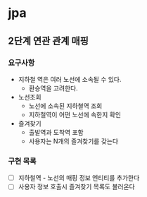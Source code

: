 # jpa

## 2단계 연관 관계 매핑

### 요구사항
* 지하철 역은 여러 노선에 소속될 수 있다.
    * 환승역을 고려한다.
* 노선조회
    * 노선에 소속된 지하쳘역 조회
    * 지하철역이 어떤 노선에 속한지 확인
* 즐겨찾기
    * 출발역과 도착역 포함
    * 사용자는 N개의 즐겨찾기를 갖는다

### 구현 목록
* [ ] 지하철역 - 노선의 매핑 정보 엔티티를 추가한다
* [ ] 사용자 정보 호출시 즐겨찾기 목록도 불러온다 